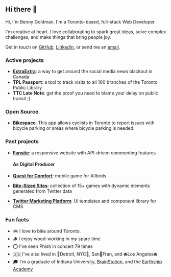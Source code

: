 ## Hi there 👋

Hi, I'm Benny Goldman. I'm a Toronto-based, full-stack Web Developer.

I'm creative at heart. I love collaborating to spark great ideas, solve complex challenges, and make things that bring people joy.

Get in touch on [GitHub](https://www.github.com/bennygoldman), [LinkedIn](https://www.linkedin.com/in/bennygoldman), or send me an [email](mailto:goldmanb@gmail.com).

### Active projects

- [**ExtraExtra**](https://extraextranews.ca/): a way to get around the social media news blackout in Canada
- **TPL Passport**: a tool to track visits to all 100 branches of the Toronto Public Library
- **TTC Late Note**: get the proof you need to blame your delay on public transit ;)

### Open Source 
- [**Bikespace**](https://github.com/bikespace/bikespace): This app allows cyclists in Toronto to report issues with bicycle parking or areas where bicycle parking is needed.

### Past projects
- [**Fansite**](../../../fansite): a responsive website with API-driven commenting features

  #### As Digital Producer
- [**Quest for Comfort**](https://bit.ly/AllbirdsGame): mobile game for Allbirds
- [**Bite-Sized Sites**](https://bit.ly/BelvitaMorningWinGames): collection of 15+ games with dynamic elements generated from Twitter data
- [**Twitter Marketing Platform**](https://bit.ly/TwitterMarketingPlatform): UI templates and component library for CMS

<!---
### Toolkit (the list is always growing...)

![React](https://img.shields.io/badge/react-%23430098.svg?style=for-the-badge&logo=react&logoColor=%2361DAFB) ![JavaScript](https://img.shields.io/badge/javascript-%23323330.svg?style=for-the-badge&logo=javascript&logoColor=%23F7DF1E) ![Express.js](https://img.shields.io/badge/express.js-%23404d59.svg?style=for-the-badge&logo=express&logoColor=%2361DAFB) ![NodeJS](https://img.shields.io/badge/node.js-6DA55F?style=for-the-badge&logo=node.js&logoColor=white) ![MongoDB](https://img.shields.io/badge/MongoDB-%23316192.svg?style=for-the-badge&logo=mongodb&logoColor=white)
--->

### Fun facts

- 🚲  I love to bike around Toronto.
- 🪵  I enjoy wood-working in my spare time
- ⭕️  I've seen Phish in concert 79 times
- 🇺🇸  I've also lived in 🎵Detroit, NYC🗽, San🌉Fran, and 🚘Los Angeles🚘 
- 🎓  I'm a graduate of Indiana University, [BrainStation](https://www.brainstation.io), and the [Earthship Academy](https://earthship.com/)
